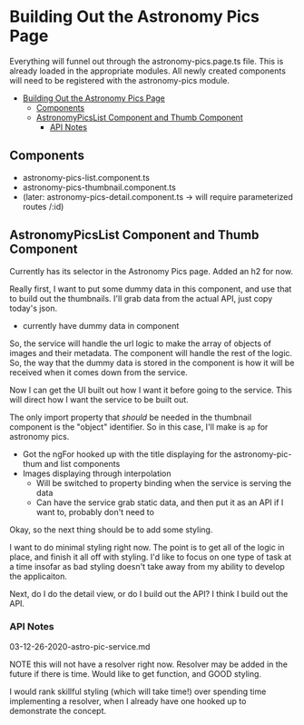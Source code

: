 # Building Out the Astronomy Pics Page

Everything will funnel out through the astronomy-pics.page.ts file.
This is already loaded in the appropriate modules.
All newly created components will need to be registered with the astronomy-pics module.

- [Building Out the Astronomy Pics Page](#building-out-the-astronomy-pics-page)
  - [Components](#components)
  - [AstronomyPicsList Component and Thumb Component](#astronomypicslist-component-and-thumb-component)
    - [API Notes](#api-notes)

## Components

- astronomy-pics-list.component.ts
- astronomy-pics-thumbnail.component.ts
- (later: astronomy-pics-detail.component.ts -> will require parameterized routes /:id)  

## AstronomyPicsList Component and Thumb Component

Currently has its selector in the Astronomy Pics page.
Added an h2 for now.  

Really first, I want to put some dummy data in this component, and use that to build out the thumbnails.
I'll grab data from the actual API, just copy today's json.  

- currently have dummy data in component  

So, the service will handle the url logic to make the array of objects of images and their metadata.
The component will handle the rest of the logic.
So, the way that the dummy data is stored in the component is how it will be received when it comes down from the service.  

Now I can get the UI built out how I want it before going to the service.
This will direct how I want the service to be built out.  

The only import property that *should* be needed in the thumbnail component is the "object" identifier.
So in this case, I'll make is `ap` for astronomy pics.

- Got the ngFor hooked up with the title displaying for the astronomy-pic-thum and list components
- Images displaying through interpolation
  - Will be switched to property binding when the service is serving the data
  - Can have the service grab static data, and then put it as an API if I want to, probably don't need to  

Okay, so the next thing should be to add some styling.  

I want to do minimal styling right now. The point is to get all of the logic in place, and finish it all off with styling.
I'd like to focus on one type of task at a time insofar as bad styling doesn't take away from my ability to develop the applicaiton.  

Next, do I do the detail view, or do I build out the API?
I think I build out the API.  

### API Notes

03-12-26-2020-astro-pic-service.md  

NOTE this will not have a resolver right now.
Resolver may be added in the future if there is time.
Would like to get function, and GOOD styling.  

I would rank skillful styling (which will take time!) over spending time implementing a resolver, when I already have one hooked up to demonstrate the concept.
